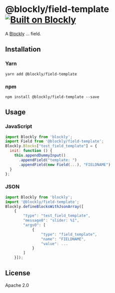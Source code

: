 # @blockly/field-template [![Built on Blockly](https://tinyurl.com/built-on-blockly)](https://github.com/google/blockly)

A [Blockly](https://www.npmjs.com/package/blockly) ... field.

## Installation

### Yarn
```
yarn add @blockly/field-template
```

### npm
```
npm install @blockly/field-template --save
```

## Usage

### JavaScript
```js
import Blockly from 'blockly';
import Field from '@blockly/field-template';
Blockly.Blocks["test_field_template"] = {
  init: function () {
    this.appendDummyInput()
      .appendField("template: ")
      .appendField(new Field(...), "FIELDNAME")
  }
};
```
### JSON

```js
import Blockly from 'blockly';
import '@blockly/field-template';
Blockly.defineBlocksWithJsonArray([
    {
        "type": "test_field_template",
        "message0": "slider: %1",
        "args0": [
            {
                "type": "field_template",
                "name": "FIELDNAME",
                "value": ...
            }
        ]
    }]);
```

## License

Apache 2.0